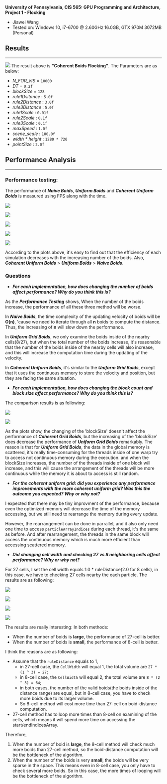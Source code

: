 **University of Pennsylvania, CIS 565: GPU Programming and Architecture,
Project 1 - Flocking**

* Jiawei Wang
* Tested on: Windows 10, i7-6700 @ 2.60GHz 16.0GB, GTX 970M 3072MB (Personal)

## Results
___

![](./results_images/result0.gif)
The result above is **"Coherent Boids Flocking"**. The Parameters are as below:
* *N_FOR_VIS* = `10000`
* *DT* = `0.2f`
* *blockSize* = `128`
* *rule1Dsitance* : `5.0f`
* *rule2Distance* : `3.0f`
* *rule3Distance* : `5.0f`
* *rule1Scale* : `0.01f`
* *rule2Scale* : `0.1f`
* *rule3Scale* : `0.1f`
* *maxSpeed* : `1.0f`
* *scene_scale* : `100.0f`
* *width * height* : `1280 * 720`
* *pointSize* : `2.0f`

## Performance Analysis
___

### Performance testing:

The performance of ***Naive Boids***, ***Uniform Boids*** and ***Coherent Uniform Boids*** is measured using FPS along with the time.

![](./results_images/5000boids_comparison.JPG)

![](./results_images/25000boids_comparison.JPG)

![](./results_images/50000boids_comparison.JPG)

![](./results_images/100000boids_comparison.JPG)

![](./results_images/400000boids_comparison.JPG)

According to the plots above, it's easy to find out that the efficiency of each simulation decreases with the increasing number of the boids. Also, ***Coherent Uniform Boids*** > ***Uniform Boids*** > ***Naive Boids***.

### Questions

* ***For each implementation, how does changing the number of boids affect performance? Why do you think this is?***

As the ***Performance Testing*** shows, When the number of the boids increase, the performance of all these three method will be worse.

In ***Naive Boids***, the time complexity of the updating velocity of boids will be **O(n)**, 'cause we need to iterate through all **n** boids to compute the distance. Thus, the increasing of **n** will slow down the performance.

In ***Uniform Grid Boids***, we only examine the boids inside of the nearby cells(8/27), but when the total number of the boids increase, it's reasonable that the number of the boids inside of the nearby cells will also increase, and this will increase the computation time during the updating of the velocity.

In ***Coherent Uniform Boids***, it's similar to the ***Uniform Grid Boids***, except that it uses the continuous memory to store the velocity and position, but they are facing the same situation.

* ***For each implementation, how does changing the block count and block size affect performance? Why do you think this is?***

The comparison results is as following:

![](./results_images/blocksize_uniform_comparison.JPG)

![](./results_images/blocksize_coherent_comparison.JPG)

As the plots show, the changing of the 'blockSize' doesn't affect the performance of ***Coherent Grid Boids***, but the increasing of the 'blockSize' does decrease the performance of ***Uniform Grid Boids*** remarkably. 
The reason is that for ***Uniform Grid Boids***, the data in the global memory is scattered, it's really time-consuming for the threads inside of one warp try to access not continuous memory during the execution. and when the blockSize increases, the number of the threads inside of one block will increase, and this will cause the arrangement of the threads will be more continuous while the memory it is about to access is still random.

* ***For the coherent uniform grid: did you experience any performance improvements with the more coherent uniform grid? Was this the outcome you expected? Why or why not?***

I expected that there may be tiny improvment of the performance, because even the optimized memory will decrease the time of the memory accessing, but we still need to rearrange the memory during every update. 

However, the rearrangement can be done in parrallel, and it also only need one time to access `particleArrayIndices` during each thread, it's the same as before. And after rearrangement, the threads in the same block will access the continuous memory which is much more efficient than accessing scattered memory. 

* ***Did changing cell width and checking 27 vs 8 neighboring cells affect performance? Why or why not?***

For 27 cells, I set the cell width equals 1.0 * ruleDistance(2.0 for 8 cells), in this case, we have to checking 27 cells nearby the each particle. The results are as following:

![](./results_images/8_27_400000_uniform.JPG)

![](./results_images/8_27_400000_coherent.JPG)

![](./results_images/8_27_500_uniform.JPG)

![](./results_images/8_27_500_coherent.JPG)

The results are really interesting:
In both methods:
* When the number of boids is **large**, the performance of 27-cell is better.
* When the number of boids is **small**, the performance of 8-cell is better.

I think the reasons are as following:
* Assume that the `ruleDistance` equals to 1,
   * in 27-cell case, the `CellWidth` will equal 1, the total volume are `27 * (1 ^ 3) = 27`;
   * in 8-cell case, the `CellWidth` will equal 2, the total volume are `8 * (2 ^ 3) = 64`;
   * in both cases, the number of the valid boids(the boids inside of the distance range) are equal, but in 8-cell case, you have to check more boids due to its larger volume.
   * So 8-cell method will cost more time than 27-cell on boid-distance computation.
* 27-cell method has to loop more times than 8-cell on examining of the cells, which means it will spend more time on accessing the start/endIndicesArray.

Therefore,
1. When the number of boid is **large**, the 8-cell method will check much more boids than 27-cell method, so the boid-distance computation will be the bottleneck of the algorithm.
2. When the number of the boids is very **small**, the boids will be very sparse in the space. This means even in 8-cell case, you only have to check several more boids. So in this case, the more times of looping will be the bottleneck of the algorithm.

